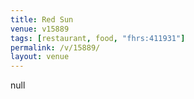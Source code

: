 ```yaml
---
title: Red Sun
venue: v15889
tags: [restaurant, food, "fhrs:411931"]
permalink: /v/15889/
layout: venue
---
```

null